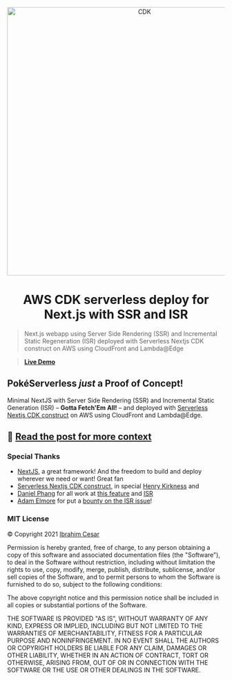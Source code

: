 <div align="center">

<img src="https://d2908q01vomqb2.cloudfront.net/7719a1c782a1ba91c031a682a0a2f8658209adbf/2021/01/15/cdk-logo6-1260x476.png" alt="CDK" width="620" />

# AWS CDK serverless deploy for Next.js with SSR and ISR

</div>

> Next.js webapp using Server Side Rendering (SSR) and Incremental Static Regeneration (ISR) deployed with Serverless Nextjs CDK construct on AWS using CloudFront and Lambda@Edge

> **[Live Demo](https://d3k4okkgstczau.cloudfront.net)**

## PokéServerless _just_ a Proof of Concept!

Minimal NextJS with Server Side Rendering (SSR) and Incremental Static Generation (ISR) – **Gotta Fetch'Em All!** – and deployed with [Serverless Nextjs CDK construct](https://serverless-nextjs.com/docs/cdkconstruct/) on AWS using CloudFront and Lambda@Edge.


## 🌟 [Read the post for more context](https://ibrahimcesar.cloud/blog/do-zero-ao-salve-mundo-em-aws-cdk-cloud-development-kit/)

### Special Thanks

- [NextJS](https://nextjs.org/), a great framework! And the freedom to build and deploy wherever we need or want! Great fan
- [Serverless Nextjs CDK construct](https://serverless-nextjs.com/docs/cdkconstruct/), in special [Henry Kirkness](https://github.com/kirkness) and 
- [Daniel Phang](https://github.com/dphang) for all work at [this feature](https://github.com/serverless-nextjs/serverless-next.js/pull/878) and [ISR](https://github.com/serverless-nextjs/serverless-next.js/pull/1028)
- [Adam Elmore](https://twitter.com/aeduhm) for put a [bounty on the ISR issue](https://twitter.com/aeduhm/status/1382093398077796357?s=20)!


### MIT License

© Copyright 2021 [Ibrahim Cesar](https://ibrahimcesar.cloud)

Permission is hereby granted, free of charge, to any person obtaining a copy of this software and associated documentation files (the "Software"), to deal in the Software without restriction, including without limitation the rights to use, copy, modify, merge, publish, distribute, sublicense, and/or sell copies of the Software, and to permit persons to whom the Software is furnished to do so, subject to the following conditions:

The above copyright notice and this permission notice shall be included in all copies or substantial portions of the Software.

THE SOFTWARE IS PROVIDED "AS IS", WITHOUT WARRANTY OF ANY KIND, EXPRESS OR IMPLIED, INCLUDING BUT NOT LIMITED TO THE WARRANTIES OF MERCHANTABILITY, FITNESS FOR A PARTICULAR PURPOSE AND NONINFRINGEMENT. IN NO EVENT SHALL THE AUTHORS OR COPYRIGHT HOLDERS BE LIABLE FOR ANY CLAIM, DAMAGES OR OTHER LIABILITY, WHETHER IN AN ACTION OF CONTRACT, TORT OR OTHERWISE, ARISING FROM, OUT OF OR IN CONNECTION WITH THE SOFTWARE OR THE USE OR OTHER DEALINGS IN THE SOFTWARE.
